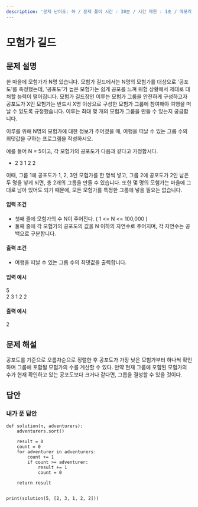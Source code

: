 ```yaml
---
description: '문제 난이도: 하 / 문제 풀이 시간 : 30분 / 시간 제한 : 1초 / 메모리 제한 : 128MB'
---
```


# 모험가 길드

## 문제 설명

한 마을에 모험가가 N명 있습니다. 모험가 길드에서는 N명의 모험가를 대상으로 '공포도'를 측정했는데, '공포도'가 높은 모험가는 쉽게 공포를 느껴 위험 상황에서 제대로 대처할 능력이 떨어집니다. 모험가 길드장인 이루는 모험가 그룹을 안전하게 구성하고자 공포도가 X인 모험가는 반드시 X명 이상으로 구성한 모험가 그룹에 참여해야 여행을 떠날 수 있도록 규정했습니다. 이루는 최대 몇 개의 모험가 그룹을 만들 수 있는지 궁금합니다.

이루를 위해 N명의 모험가에 대한 정보가 주어졌을 때, 여행을 떠날 수 있는 그룹 수의 최댓값을 구하는 프로그램을 작성하시오.

예를 들어 N = 5이고, 각 모험가의 공포도가 다음과 같다고 가정합시다.

* 2 3 1 2 2

이때, 그룹 1에 공포도가 1, 2, 3인 모험가를 한 명씩 넣고, 그룹 2에 공포도가 2인 남은 두 명을 넣게 되면, 총 2개의 그룹을 만들 수 있습니다. 또한 몇 명의 모험가는 마을에 그대로 남아 있어도 되기 때문에, 모든 모험가를 특정한 그룹에 넣을 필요는 없습니다.



#### 입력 조건

* 첫째 줄에 모험가의 수 N이 주어진다. \( 1 &lt;= N &lt;= 100,000 \)
* 둘째 줄에 각 모험가의 공포도의 값을 N 이하의 자연수로 주어지며, 각 자연수는 공백으로 구분합니다.

#### 출력 조건

* 여행을 떠날 수 있는 그룹 수의 최댓값을 출력합니다.

#### 입력 예시

5  
2 3 1 2 2

#### 출력 예시

2



## 문제 해설

공포도를 기준으로 오름차순으로 정렬한 후 공포도가 가장 낮은 모험가부터 하나씩 확인하며 그룹에 포함될 모험가의 수를 계산할 수 있다. 만약 현재 그룹에 포함된 모험가의 수가 현재 확인하고 있는 공포도보다 크거나 같다면, 그룹을 결성할 수 있을 것이다.



## 답안

### 내가 푼 답안

```text
def solution(n, adventurers):
    adventurers.sort()

    result = 0
    count = 0
    for adventurer in adventurers:
        count += 1
        if count >= adventurer:
            result += 1
            count = 0

    return result


print(solution(5, [2, 3, 1, 2, 2]))
```



